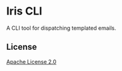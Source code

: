 # Iris CLI

A CLI tool for dispatching templated emails.

## License

[Apache License 2.0](LICENSE)
